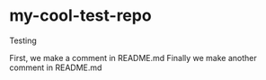# my-cool-test-repo
Testing

First, we make a comment in README.md
Finally we make another comment in README.md